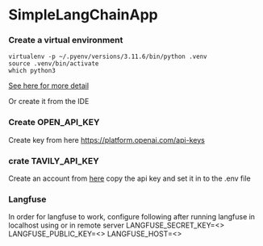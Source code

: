 # SimpleLangChainApp

### Create a virtual environment
```commandline
virtualenv -p ~/.pyenv/versions/3.11.6/bin/python .venv
source .venv/bin/activate
which python3
```
[See here for more detail](https://github.com/binodrajpandey/django_crud/wiki)

Or create it from the IDE

### Create OPEN_API_KEY
Create key from here https://platform.openai.com/api-keys

### crate TAVILY_API_KEY 
Create an account from [here](https://app.tavily.com/home)
copy the api key and set it in to the .env file

### Langfuse
In order for langfuse to work, configure following after running langfuse in localhost using or in remote server
LANGFUSE_SECRET_KEY=<>
LANGFUSE_PUBLIC_KEY=<>
LANGFUSE_HOST=<>